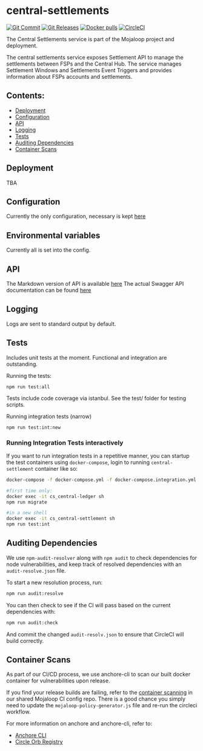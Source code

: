 # central-settlements
[![Git Commit](https://img.shields.io/github/last-commit/mojaloop/central-settlement.svg?style=flat)](https://github.com/mojaloop/central-settlement/commits/master)
[![Git Releases](https://img.shields.io/github/release/mojaloop/central-settlement.svg?style=flat)](https://github.com/mojaloop/central-settlement/releases)
[![Docker pulls](https://img.shields.io/docker/pulls/mojaloop/central-settlement.svg?style=flat)](https://hub.docker.com/r/mojaloop/central-settlement)
[![CircleCI](https://circleci.com/gh/mojaloop/central-settlement.svg?style=svg)](https://app.circleci.com/pipelines/github/mojaloop/central-settlement)


The Central Settlements service is part of the Mojaloop project and deployment.

The central settlements service exposes Settlement API to manage the settlements between FSPs and the Central Hub.
The service manages Settlement Windows and Settlements Event Triggers and provides information about FSPs accounts and settlements.

## Contents:

- [Deployment](#deployment)
- [Configuration](#configuration)
- [API](#api)
- [Logging](#logging)
- [Tests](#tests)
- [Auditing Dependencies](#auditing-dependencies)
- [Container Scans](#container-scans)

## Deployment

TBA

## Configuration

Currently the only configuration, necessary is kept [here](./config/default.json)

## Environmental variables

Currently all is set into the config.

## API

The Markdown version of API is available [here](./APIDefinition.md)
The actual Swagger API documentation can be found [here](./src/interface/swagger.json)

## Logging

Logs are sent to standard output by default.

## Tests

Includes unit tests at the moment. Functional and integration are outstanding.

Running the tests:

    npm run test:all

Tests include code coverage via istanbul. See the test/ folder for testing scripts.

Running integration tests (narrow)

    npm run test:int:new

### Running Integration Tests interactively

If you want to run integration tests in a repetitive manner, you can startup the test containers using `docker-compose`, login to running `central-settlement` container like so:

```bash
docker-compose -f docker-compose.yml -f docker-compose.integration.yml up

#first time only:
docker exec -it cs_central-ledger sh
npm run migrate

#in a new shell
docker exec -it cs_central-settlement sh
npm run test:int
```

## Auditing Dependencies

We use `npm-audit-resolver` along with `npm audit` to check dependencies for node vulnerabilities, and keep track of resolved dependencies with an `audit-resolve.json` file.

To start a new resolution process, run:
```bash
npm run audit:resolve
```

You can then check to see if the CI will pass based on the current dependencies with:
```bash
npm run audit:check
```

And commit the changed `audit-resolv.json` to ensure that CircleCI will build correctly.

## Container Scans

As part of our CI/CD process, we use anchore-cli to scan our built docker container for vulnerabilities upon release.

If you find your release builds are failing, refer to the [container scanning](https://github.com/mojaloop/ci-config#container-scanning) in our shared Mojaloop CI config repo. There is a good chance you simply need to update the `mojaloop-policy-generator.js` file and re-run the circleci workflow.

For more information on anchore and anchore-cli, refer to:
- [Anchore CLI](https://github.com/anchore/anchore-cli)
- [Circle Orb Registry](https://circleci.com/orbs/registry/orb/anchore/anchore-engine)
